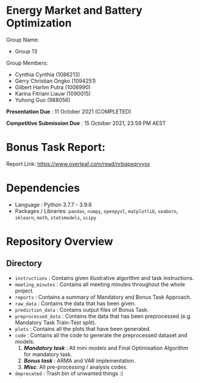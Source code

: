 # Energy Market and Battery Optimization
Group Name:  
- Group 13

Group Members:  
- Cynthia Cynthia (1086213)
- Gerry Christian Ongko (1094251)
- Gilbert Harlim Putra (1006990)
- Karina Fitriani Liauw (1090015)
- Yuhong Guo (988056)

__Presentation Due__ : 11 October 2021  (COMPLETED)

__Competitive Submission Due__ : 15 October 2021, 23:59 PM AEST

# Bonus Task Report:
Report Link: https://www.overleaf.com/read/nrbqpxqrvysx

# Dependencies
- Language : Python 3.7.7 - 3.9.6
- Packages / Libraries: `pandas`, `numpy`, `openpyxl`, `matplotlib`, `seaborn`, `sklearn`, `math`, `statsmodels`, `scipy`

# Repository Overview
## Directory 
- `instructions` : Contains given illustrative algorithm and task instructions.
- `meeting_minutes` : Contains all meeting minutes throughout the whole project.
- `reports` : Contains a summary of Mandatory and Bonus Task Approach.
- `raw_data` : Contains the data that has been given.
- `prediction_data` : Contains output files of Bonus Task.
- `preprocessed_data` : Contains the data that has been preprocessed (e.g. Mandatory Task Train-Test split).
- `plots` : Contains all the plots that have been generated.
- `code` : Contains all the code to generate the preprocessed dataset and models.
    1. __*Mandatory task*__ : All mini models and Final Optimisation Algorithm for mandatory task.
    2. __*Bonus task*__ : ARMA and VAR implementation.
    3. __*Misc*__: All pre-processing / analysis codes.
- `deprecated` : Trash bin of unwanted things :(
